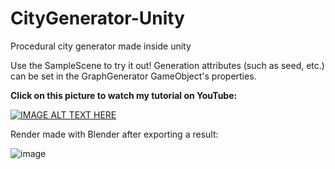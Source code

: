 # CityGenerator-Unity

Procedural city generator made inside unity

Use the SampleScene to try it out! Generation attributes (such as seed, etc.) can be set in the GraphGenerator GameObject's properties.

**Click on this picture to watch my tutorial on YouTube:**

[![IMAGE ALT TEXT HERE](https://img.youtube.com/vi/sgHHath8B7E/0.jpg)](https://www.youtube.com/watch?v=sgHHath8B7E)

Render made with Blender after exporting a result:

![image](https://user-images.githubusercontent.com/61591712/169384122-64f1dbbd-31a6-43f5-8aaf-e44038e42322.png)

